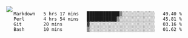 

<a href="https://github.com/anuraghazra/github-readme-stats">
  <img align="left" src="https://github-readme-stats.vercel.app/api?username=kfly8&count_private=true&show_icons=true&theme=calm" />
</a>


<!--START_SECTION:waka-->
```text
Markdown   5 hrs 17 mins   ████████████▒░░░░░░░░░░░░   49.40 % 
Perl       4 hrs 54 mins   ███████████▒░░░░░░░░░░░░░   45.81 % 
Git        20 mins         ▓░░░░░░░░░░░░░░░░░░░░░░░░   03.16 % 
Bash       10 mins         ▒░░░░░░░░░░░░░░░░░░░░░░░░   01.62 % 
```
<!--END_SECTION:waka-->
